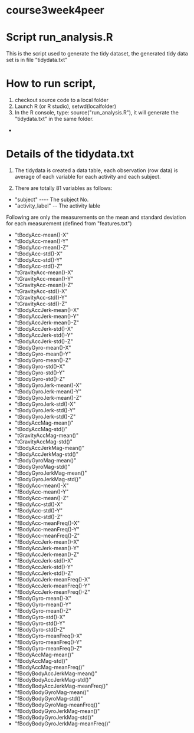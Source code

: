 # course3week4peer

# Script run_analysis.R
This is the script used to generate the tidy dataset, the generated tidy data set is in file "tidydata.txt"

# How to run script, 
1) checkout source code to a local folder
2) Launch R (or R studio), setwd(localfolder)
3) In the R console, type: source("run_analysis.R"), it will generate the "tidydata.txt" in the same folder.
* 

# Details of the tidydata.txt
1) The tidydata is created a data table, each observation (row data) is average of each variable for each activity and each subject.

2) There are totally 81 variables as follows:

*  "subject"    ---- The subject No.
*  "activity_label"  -- The activity lable

Following are only the measurements on the mean and standard deviation for each measurement (defined from "features.txt")

*  "tBodyAcc-mean()-X"
*  "tBodyAcc-mean()-Y" 
*  "tBodyAcc-mean()-Z"  
*  "tBodyAcc-std()-X" 
*  "tBodyAcc-std()-Y" 
*  "tBodyAcc-std()-Z" 
*  "tGravityAcc-mean()-X" 
*  "tGravityAcc-mean()-Y" 
*  "tGravityAcc-mean()-Z"  
*  "tGravityAcc-std()-X"  
*  "tGravityAcc-std()-Y" 
*  "tGravityAcc-std()-Z"  
*  "tBodyAccJerk-mean()-X"  
*  "tBodyAccJerk-mean()-Y"  
*  "tBodyAccJerk-mean()-Z"  
*  "tBodyAccJerk-std()-X" 
*  "tBodyAccJerk-std()-Y"  
*  "tBodyAccJerk-std()-Z"  
*  "tBodyGyro-mean()-X" 
*  "tBodyGyro-mean()-Y" 
*  "tBodyGyro-mean()-Z" 
*  "tBodyGyro-std()-X" 
*  "tBodyGyro-std()-Y"   
*  "tBodyGyro-std()-Z"  
*  "tBodyGyroJerk-mean()-X" 
*  "tBodyGyroJerk-mean()-Y" 
*  "tBodyGyroJerk-mean()-Z" 
*  "tBodyGyroJerk-std()-X" 
*  "tBodyGyroJerk-std()-Y"  
*  "tBodyGyroJerk-std()-Z" 
*  "tBodyAccMag-mean()" 
*  "tBodyAccMag-std()" 
*  "tGravityAccMag-mean()"
*  "tGravityAccMag-std()" 
*  "tBodyAccJerkMag-mean()" 
*  "tBodyAccJerkMag-std()" 
*  "tBodyGyroMag-mean()"
*  "tBodyGyroMag-std()" 
*  "tBodyGyroJerkMag-mean()" 
*  "tBodyGyroJerkMag-std()" 
*  "fBodyAcc-mean()-X" 
*  "fBodyAcc-mean()-Y" 
*  "fBodyAcc-mean()-Z" 
*  "fBodyAcc-std()-X" 
*  "fBodyAcc-std()-Y" 
*  "fBodyAcc-std()-Z" 
*  "fBodyAcc-meanFreq()-X" 
*  "fBodyAcc-meanFreq()-Y"
*  "fBodyAcc-meanFreq()-Z" 
*  "fBodyAccJerk-mean()-X" 
*  "fBodyAccJerk-mean()-Y" 
*  "fBodyAccJerk-mean()-Z"
*  "fBodyAccJerk-std()-X"
*  "fBodyAccJerk-std()-Y"
*  "fBodyAccJerk-std()-Z"
*  "fBodyAccJerk-meanFreq()-X" 
*  "fBodyAccJerk-meanFreq()-Y"
*  "fBodyAccJerk-meanFreq()-Z" 
*  "fBodyGyro-mean()-X" 
*  "fBodyGyro-mean()-Y" 
*  "fBodyGyro-mean()-Z" 
*  "fBodyGyro-std()-X" 
*  "fBodyGyro-std()-Y" 
*  "fBodyGyro-std()-Z" 
*  "fBodyGyro-meanFreq()-X" 
*  "fBodyGyro-meanFreq()-Y"
*  "fBodyGyro-meanFreq()-Z" 
*  "fBodyAccMag-mean()" 
*  "fBodyAccMag-std()" 
*  "fBodyAccMag-meanFreq()"
*  "fBodyBodyAccJerkMag-mean()" 
*  "fBodyBodyAccJerkMag-std()"
*  "fBodyBodyAccJerkMag-meanFreq()"
*  "fBodyBodyGyroMag-mean()"
*  "fBodyBodyGyroMag-std()"
*  "fBodyBodyGyroMag-meanFreq()"
*  "fBodyBodyGyroJerkMag-mean()"
*  "fBodyBodyGyroJerkMag-std()"
*  "fBodyBodyGyroJerkMag-meanFreq()"
